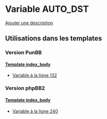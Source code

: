 # Variable AUTO_DST
[Ajouter une description](https://fa-tvars.appspot.com/var/AUTO_DST)

## Utilisations dans les templates

### Version PunBB

#### [Template index_body](punbb/index_body.md)
* [Variable &agrave; la ligne 132](../punbb/index_body.tpl#L132)

### Version phpBB2

#### [Template index_body](subsilver/index_body.md)
* [Variable &agrave; la ligne 240](../subsilver/index_body.tpl#L240)
